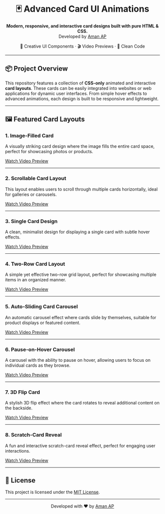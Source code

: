<h1 align="center">🃏 Advanced Card UI Animations</h1>

<p align="center">
  <strong>Modern, responsive, and interactive card designs built with pure HTML & CSS.</strong><br/>
  Developed by <a href="https://github.com/aman-ap-official" target="_blank">Aman AP</a>
</p>

<p align="center">
  🚀 Creative UI Components · 🎬 Video Previews · 🧼 Clean Code
</p>

---

## 📦 Project Overview

This repository features a collection of **CSS-only** animated and interactive **card layouts**. These cards can be easily integrated into websites or web applications for dynamic user interfaces. From simple hover effects to advanced animations, each design is built to be responsive and lightweight.

---

## 🖼️ Featured Card Layouts

### 1. **Image-Filled Card**

A visually striking card design where the image fills the entire card space, perfect for showcasing photos or products.

[Watch Video Preview](https://github.com/user-attachments/assets/dc14ab21-3f3e-4d1e-81bc-68961231ec9a)

---

### 2. **Scrollable Card Layout**

This layout enables users to scroll through multiple cards horizontally, ideal for galleries or carousels.

[Watch Video Preview](https://github.com/user-attachments/assets/98de5908-e796-49ab-a61d-f546cd69a129)

---

### 3. **Single Card Design**

A clean, minimalist design for displaying a single card with subtle hover effects.

[Watch Video Preview](https://github.com/user-attachments/assets/059d06d7-095b-4946-aa44-2bab9c86b923)

---

### 4. **Two-Row Card Layout**

A simple yet effective two-row grid layout, perfect for showcasing multiple items in an organized manner.

[Watch Video Preview](https://github.com/user-attachments/assets/437f2760-d4cf-4298-af9d-9527a432c14e)

---

### 5. **Auto-Sliding Card Carousel**

An automatic carousel effect where cards slide by themselves, suitable for product displays or featured content.

[Watch Video Preview](https://github.com/user-attachments/assets/84909807-ecc6-4efa-90e3-2f08a3407f86)

---

### 6. **Pause-on-Hover Carousel**

A carousel with the ability to pause on hover, allowing users to focus on individual cards as they browse.

[Watch Video Preview](https://github.com/user-attachments/assets/b072fe21-6f52-4a75-a4f1-1bb94949abeb)

---

### 7. **3D Flip Card**

A stylish 3D flip effect where the card rotates to reveal additional content on the backside.

[Watch Video Preview](https://github.com/user-attachments/assets/927282a9-37e6-43c4-a17c-af3eead0cb73)

---

### 8. **Scratch-Card Reveal**

A fun and interactive scratch-card reveal effect, perfect for engaging user interactions.

[Watch Video Preview](https://github.com/user-attachments/assets/8984e7c9-cac8-44c2-83eb-8c511ad31cad)

---

## 📄 License

This project is licensed under the [MIT License](LICENSE).

---

<p align="center">
  Developed with ❤️ by <a href="https://github.com/aman-ap-official">Aman AP</a>
</p>
